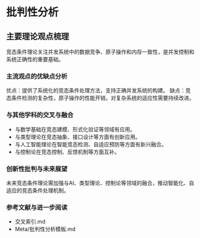 # 批判性分析

## 主要理论观点梳理

竞态条件理论关注并发系统中的数据竞争、原子操作和内存一致性，是并发控制和系统正确性的重要基础。

### 主流观点的优缺点分析

优点：提供了系统化的竞态条件处理方法，支持正确并发系统的构建。
缺点：竞态条件检测的复杂性，原子操作的性能开销，对复杂系统的适应性需要持续改进。

### 与其他学科的交叉与融合

- 与数学基础在竞态建模、形式化验证等领域有应用。
- 与类型理论在竞态抽象、接口设计等方面有创新应用。
- 与人工智能理论在智能竞态检测、自适应预防等方面有新兴融合。
- 与控制论在竞态控制、反馈机制等方面互补。

### 创新性批判与未来展望

未来竞态条件理论需加强与AI、类型理论、控制论等领域的融合，推动智能化、自适应的竞态条件处理机制。

### 参考文献与进一步阅读

- 交叉索引.md
- Meta/批判性分析模板.md
